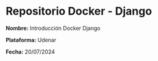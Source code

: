 # Repositorio Docker - Django

**Nombre:** Introducción Docker Django

**Plataforma:** Udenar

**Fecha:** 20/07/2024
